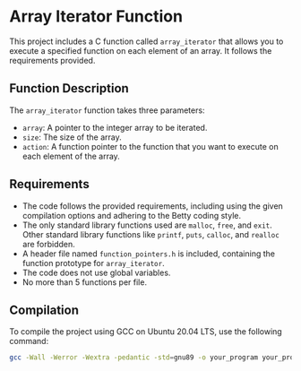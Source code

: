 # Array Iterator Function

This project includes a C function called `array_iterator` that allows you to execute a specified function on each element of an array. It follows the requirements provided.

## Function Description

The `array_iterator` function takes three parameters:

- `array`: A pointer to the integer array to be iterated.
- `size`: The size of the array.
- `action`: A function pointer to the function that you want to execute on each element of the array.

## Requirements

- The code follows the provided requirements, including using the given compilation options and adhering to the Betty coding style.
- The only standard library functions used are `malloc`, `free`, and `exit`. Other standard library functions like `printf`, `puts`, `calloc`, and `realloc` are forbidden.
- A header file named `function_pointers.h` is included, containing the function prototype for `array_iterator`.
- The code does not use global variables.
- No more than 5 functions per file.

## Compilation

To compile the project using GCC on Ubuntu 20.04 LTS, use the following command:

```bash
gcc -Wall -Werror -Wextra -pedantic -std=gnu89 -o your_program your_program.c

